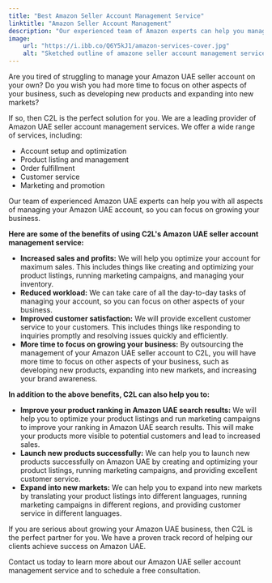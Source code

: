 ```yaml
---
title: "Best Amazon Seller Account Management Service"
linktitle: "Amazon Seller Account Management"
description: "Our experienced team of Amazon experts can help you manage your account from start to finish, so you can focus on your business."
image:
    url: "https://i.ibb.co/Q6Y5kJ1/amazon-services-cover.jpg"
    alt: "Sketched outline of amazone seller account management service"
---
```


Are you tired of struggling to manage your Amazon UAE seller account on your own? Do you wish you had more time to focus on other aspects of your business, such as developing new products and expanding into new markets?

If so, then C2L is the perfect solution for you. We are a leading provider of Amazon UAE seller account management services. We offer a wide range of services, including:

- Account setup and optimization
- Product listing and management
- Order fulfillment
- Customer service
- Marketing and promotion

Our team of experienced Amazon UAE experts can help you with all aspects of managing your Amazon UAE account, so you can focus on growing your business.

**Here are some of the benefits of using C2L's Amazon UAE seller account management service:**

- **Increased sales and profits:** We will help you optimize your account for maximum sales. This includes things like creating and optimizing your product listings, running marketing campaigns, and managing your inventory.
- **Reduced workload:** We can take care of all the day-to-day tasks of managing your account, so you can focus on other aspects of your business.
- **Improved customer satisfaction:** We will provide excellent customer service to your customers. This includes things like responding to inquiries promptly and resolving issues quickly and efficiently.
- **More time to focus on growing your business:** By outsourcing the management of your Amazon UAE seller account to C2L, you will have more time to focus on other aspects of your business, such as developing new products, expanding into new markets, and increasing your brand awareness.

**In addition to the above benefits, C2L can also help you to:**

- **Improve your product ranking in Amazon UAE search results:** We will help you to optimize your product listings and run marketing campaigns to improve your ranking in Amazon UAE search results. This will make your products more visible to potential customers and lead to increased sales.
- **Launch new products successfully:** We can help you to launch new products successfully on Amazon UAE by creating and optimizing your product listings, running marketing campaigns, and providing excellent customer service.
- **Expand into new markets:** We can help you to expand into new markets by translating your product listings into different languages, running marketing campaigns in different regions, and providing customer service in different languages.

If you are serious about growing your Amazon UAE business, then C2L is the perfect partner for you. We have a proven track record of helping our clients achieve success on Amazon UAE.

Contact us today to learn more about our Amazon UAE seller account management service and to schedule a free consultation.